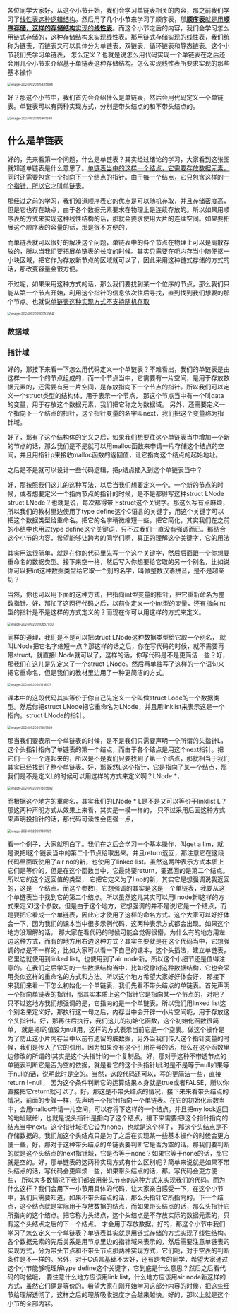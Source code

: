 各位同学大家好，从这个小节开始，我们会学习单链表相关的内容，那之前我们学习了<u>线性表这种逻辑结构</u>。然后用了几个小节来学习了顺序表，那<u>**顺序表**就是用**顺序存储，这样的存储结构**实现的**线性表**</u>。而这个小节之后的内容，我们会学习怎么用链式存储的，这种存储结构来实现线性表。那用链式存储实现的线性表，我们统称为链表，而链表又可以具体分为单链表，双链表，循环链表和静态链表。这个小节我们先学习单链表，
怎么定义？也就是说怎么用代码实现一个单链表在之后还会用几个小节来介绍基于单链表这种存储结构。怎么实现线性表所要求实现的那些基本操作

<img src="/Users/yuebinghui/Documents/program/github/note/images/image-20240920195835698.png" alt="image-20240920195835698" style="zoom:50%;" />

好？那这个小节中，我们首先会介绍什么是单链表，然后会用代码定义一个单链表。单链表可以有两种实现方式，分别是带头结点的和不带头结点的。

<img src="/Users/yuebinghui/Documents/program/github/note/images/image-20240920195901638.png" alt="image-20240920195901638" style="zoom:50%;" />

## 什么是单链表

好的，先来看第一个问题，什么是单链表？其实经过绪论的学习，大家看到这张图就知道单链表是什么意思了。<u>单链表当中的这样一个结点，它需要存放数据元素，</u><u>同时还需要包含一个指向下一个结点的指针。由于每一个结点，它只包含这样的一个指针，所以它才叫单链表</u>。

那经过之前的学习，我们知道顺序表它的优点是可以随机存取，并且存储密度高，但是它也存在缺点，由于各个数据元素要求在物理上是连续存放的。所以如果用顺序表的方式来实现这种线性结构的话，那就会要求使用大片的连续空间。如果要拓展这个顺序表的容量的话，那是很不方便的，

而单链表就可以很好的解决这个问题，单链表中的各个节点在物理上可以是离散存放的，所以当我们要拓展单链表的长度的时候。其实只需要在呃内存当中随便抠一小块区域，把它作为存放新节点的区域就可以了，因此采用这种链式存储的方式的话，那改变容量会很方便。

不过呢，如果采用这种方式的话，那么我们要找到某一个位序的节点，那么我们只能从第一个节点开始，利用这个指针的信息依次往后寻找，直到找到我们想要的那个节点。也就说<u>单链表这种实现方式不支持随机存取</u>

<img src="/Users/yuebinghui/Documents/program/github/note/images/image-20240920200053564.png" alt="image-20240920200053564" style="zoom:50%;" />

### 数据域

### 指针域

好的，那接下来看一下怎么用代码定义一个单链表？不难看出，我们的单链表是由这样一个一个的节点组成的，而一个节点当中，它需要有一片空间，是用于存放数据元素的，还需要有另一片空间，是存放指向下一个节点的指针。所以我们可以定义一个struct类型的结构体，用于表示一个节点，
那这个节点当中有一个叫data的变量，用于存放这个数据元素，我们把它称之为数据域。
另外，还需要定义一个指向下一个结点的指针，这个指针变量的名字叫next，我们把这个变量称为指针域。

好了，那有了这个结构体的定义之后，如果我们想要往这个单链表当中增加一个新的节点的话，那么我们是不是就可以用malloc函数来申请一片存储这个结点的空间，并且用指针p来接收malloc函数的返回值，让它指向这个结点的起始地址。

之后是不是就可以设计一些代码逻辑，把p结点插入到这个单链表当中？

好，那按照我们这儿的这种写法，以后当我们想要定义一个。一个新的节点的时候，或者想要定义一个指向节点的指针的时候，是不是都得写这种struct LNode struct LNode？也就是说，每次都得带上struct这个关键字。那这么写有点麻烦，所以我们的教材里边使用了type define这个C语言的关键字，用这个关键字可以把这个数据类型给重命名。把它的名字稍微缩短一些，把它简化，其实我们在之前的小结中也用过type define这个关键词，只不过我们一直没有强调而已。那结合这个小节的内容，希望能够让跨考的同学们啊，真正的理解这个关键字，它的用法

其实用法很简单，就是在你的代码里先写一个这个关键字，然后后面跟一个你想要重命名的数据类型。接下来空一格，然后写入你想要给它取的另一个别名，比如说你可以把int这种数据类型给它取一个别的名字，叫做整数汉语拼音，是不是超亲切？

当然，你也可以用下面的这种方式，把指向int型变量的指针，把它重新命名为整数指针。好，那加了这两行代码之后，以前你定义一个int型的变量，还有指向int型的指针是不是这样的方式定义的？而现在你可以用这样的方式来定义。

<img src="/Users/yuebinghui/Documents/program/github/note/images/image-20240920200657930.png" alt="image-20240920200657930" style="zoom:50%;" />

同样的道理，我们是不是可以把struct LNode这种数据类型给它取一个别名，
就叫LNode把它名字缩短一点？那这样的话之后，你在写代码的时候，就不需要再带struct。就直接LNode就可以了，这样的话，你写代码是不是更简洁一些？好，那我们在这儿是先定义了一个struct LNode。然后再单独写了这样的一个语句来把它重命名，但是我们的教材里边用了一种更简洁的方式。

<img src="/Users/yuebinghui/Documents/program/github/note/images/image-20240920201216175.png" alt="image-20240920201216175" style="zoom:50%;" />

课本中的这段代码其实等价于你自己先定义一个叫做struct Lode的一个数据类型。然后你把struct LNode把它重命名为LNode，并且用linklist来表示这是一个指向。struct  LNode的指针。

<img src="/Users/yuebinghui/Documents/program/github/note/images/image-20240920201501869.png" alt="image-20240920201501869" style="zoom:50%;" />

那当我们要表示一个单链表的时候，是不是我们只需要声明一个所谓的头指针L，这个头指针指向了单链表的第一个结点，而由于各个结点是用这个next指针。把它们一个一个连起来的，所以是不是我们只要找到了第一个结点，那就相当于我们其实已经找到了整个单链表。好，那既然L这个指针，它是指向了某一个结点，那我们是不是定义L的时候可以用这样的方式来定义啊？LNode \*，

<img src="/Users/yuebinghui/Documents/program/github/note/images/image-20240920201655692.png" alt="image-20240920201655692" style="zoom:50%;" />

而根据这个地方的重命名，其实我们的LNode \* L是不是又可以等价于linklist L？那这两种声明方式从效果上来看，其实是一模一样的，
只不过采用后面这种方式来声明投指针的话，那代码可读性会更强一点，

<img src="/Users/yuebinghui/Documents/program/github/note/images/image-20240920201931125.png" alt="image-20240920201931125" style="zoom:50%;" />

看一个例子，大家就明白了。我们在之后会学习一个基本操作，叫get a lim，就是说把l这个链表当中的第二个节点给取出来。并且return返回，那注意它在这段代码里面既使用了air no的新，也使用了linked list。虽然这两种表示方式本质上它们是等价的，但是在这个函数当中，它最终要return，要返回的是第二个结点。所以它的这个返回值的类型，
它把它定义为了l no的新，其实它是想强调说我返回的，这是一个结点。而这个参数l，它想强调的其实是这是一个单链表，我要从这个单链表当中找到它的第二个结点。所以虽然这儿其实可以用l node新l这样的方式来定义l这个参数。但是由于这个地方，它想强调的并不是说l它是一个结点，而是要把它看成一个单链表，因此它才使用了这样的命名方式。这个大家可以好好体会一下，因为我们的课本当中很多示例代码，这两种表示方式都会出现。如果这个地方没理解的话，
那大家在看代码的时候可能会觉得很懵，为什么有的地方用左边这种方式，而有的地方用右边这种方式？其实主要就是在这个代码当中，它想强调的点是不一样的，比如大家可以看一下自己的课本，这个头插法，建立单链表，它里边就使用到linked list。也使用到了air node新。所以这个小细节还是值得注意的。在我们之后学习的一些数据结构当中，比如说像树这种数据结构，它也会采用类似这样的重命名的方式和方法。所以这个地方希望大家好好体会好，
那接下来我们来看一下怎么初始化一个单链表，我们先看不带头结点的单链表。首先声明一个指向单链表的指针l，那其实本质上这个指针它是指向某一个节点的，对吧？只不过这地方我们想强调的是，它指向的是一个单链表。所以我们用linked list这个别名来定义好，那执行这一句之后，内存当中会开辟一小片空间呃，用于存放这个头指针l。好，那再往后执行，我们这儿的初始化函数，这个初始化函数很简单，
就是把l的值设为null用，这样的方式表示当前它是一个空表。做这个操作是为了防止这小片内存当中以前有遗留的脏数据，另外当我们传入这个指针变量的时候，我们是传入了它的引用。因为如果没有这个引用符号的话，那么在这个函数里边修改的所谓的l其实是这个头指针l的一个复制品。好，那对于这种不带透节点的单链表判断它是否为空的依据，就是看它的这个头指针l此时是不是等于null如果等于null的话，说明此时是空的。当然，这段代码还可以，写的更简洁一些，直接return l=null，
因为这个条件判断它的运算结果本身就是true或者FALSE，所以你直接把它return就可以了。好，那这是不带头结点的情况，接下来来看带头结点的情况，前面的步骤一样，先声明一个指针l指向一个单链表。在它的初始化函数当中，会用malloc申请一片空间，可以存得下这样的一个结点。并且把my lock返回的地址赋给l，也就是说头指针l是指向了这个结点，接下来需要把l这个指针指向的结点当中next。这个指针域把它设为none，也就是这个样子，
那这个头结点是不存储数据的。我们加这个头结点只是为了之后在实现某一些基本操作的时候会更方便一些，好，那对于这种带头结点的单链表要判断它是否为空的话。那我们要判断的就是这个头结点的next指针域，它是否等于none？如果它等于none的话，那它就是空的。好，那单链表的这两种实现方式有什么区别呢？简单来说就是如果不带头结点的话，写代码会更麻烦一些，如果带头结点的话，那。写代码会更方便一些，
所以大多数情况下我们都会用带头节点的这种方式来实现我们的代码。而为什么这样？我们会用下一小节用具体的代码，让大家亲自感受一下，在这个小节中，我们只需要知道，如果不带头结点的话，那么头指针它所指向的。下一个结点，这个结点就是实际用于存放数据的结点，而如果带头结点的话，那么头指针它所指向的这个结点。把它称为头结点，这个头结点是不存放实际的数据元素的，只有这个头结点之后的下一个结点。
才会用于存放数据。好的，那这个小节中我们学习了怎么定义一个单链表？单链表其实就是用链式存储的方式实现了线性结构。各个数据元素的先后关系是用节点里边的指针域来表示的，然后需要注意单链表的实现方式，分为带头节点和不带头节点那两种实现方式，它们呃，对于空表的判断条件是不一样的。另外，对于C语言基础不太好，还有跨考的同学，希望大家通过这个小节能够呃理解type define这个关键字，它到底是什么意思？然后之后看代码的时候呃，
要注意什么地方应该用link list，什么地方应该用air node新这样的方式，虽然它们俩是等价的。希望大家在刚开始学习这部分内容的时候，把这些细节给理解透彻了，这样之后的理解吸收速度才会越来越快。好的，那以上就是这个小节的全部内容。
